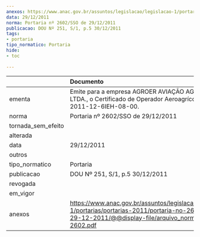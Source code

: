 ```yaml
---
anexos: https://www.anac.gov.br/assuntos/legislacao/legislacao-1/portarias/portarias-2011/portaria-no-2602-sso-de-29-12-2011/@@display-file/arquivo_norma/PA2011-2602.pdf
data: 29/12/2011
norma: Portaria nº 2602/SSO de 29/12/2011
publicacao: DOU Nº 251, S/1, p.5 30/12/2011
tags:
- portaria
tipo_normatico: Portaria
hide: 
- toc 
 
---
```


|                    | Documento                                                                                                                                                         |
|:-------------------|:------------------------------------------------------------------------------------------------------------------------------------------------------------------|
| ementa             | Emite para a empresa AGROER AVIAÇÃO AGRÍCOLA LTDA., o Certificado de Operador Aeroagrícola de Nº 2011-12-6IEH-08-00.                                              |
| norma              | Portaria nº 2602/SSO de 29/12/2011                                                                                                                                |
| tornada_sem_efeito |                                                                                                                                                                   |
| alterada           |                                                                                                                                                                   |
| data               | 29/12/2011                                                                                                                                                        |
| outros             |                                                                                                                                                                   |
| tipo_normatico     | Portaria                                                                                                                                                          |
| publicacao         | DOU Nº 251, S/1, p.5 30/12/2011                                                                                                                                   |
| revogada           |                                                                                                                                                                   |
| em_vigor           |                                                                                                                                                                   |
| anexos             | https://www.anac.gov.br/assuntos/legislacao/legislacao-1/portarias/portarias-2011/portaria-no-2602-sso-de-29-12-2011/@@display-file/arquivo_norma/PA2011-2602.pdf |